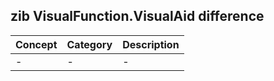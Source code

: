 ## zib VisualFunction.VisualAid difference

| Concept         | Category          | Description                             | 
|-----------------|-------------------|-----------------------------------------|
| -| - | - |